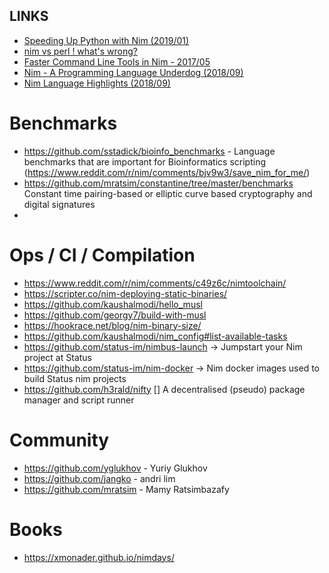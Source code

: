 ## LINKS

- [Speeding Up Python with Nim (2019/01)](https://robert-mcdermott.gitlab.io/posts/speeding-up-python-with-nim/)
- [nim vs perl ! what's wrong?](https://forum.nim-lang.org/t/2816)
- [Faster Command Line Tools in Nim - 2017/05](https://nim-lang.org/blog/2017/05/25/faster-command-line-tools-in-nim.html)
- [Nim - A Programming Language Underdog (2018/09)](https://totallywearingpants.com/posts/nim-underdog/)
- [Nim Language Highlights (2018/09)](https://totallywearingpants.com/posts/nim-language-highlights/)


# Benchmarks

- https://github.com/sstadick/bioinfo_benchmarks - Language benchmarks that are important for Bioinformatics scripting (https://www.reddit.com/r/nim/comments/bjv9w3/save_nim_for_me/)
- https://github.com/mratsim/constantine/tree/master/benchmarks Constant time pairing-based or elliptic curve based cryptography and digital signatures
-

# Ops / CI / Compilation

- https://www.reddit.com/r/nim/comments/c49z6c/nimtoolchain/
- https://scripter.co/nim-deploying-static-binaries/
- https://github.com/kaushalmodi/hello_musl
- https://github.com/georgy7/build-with-musl
- https://hookrace.net/blog/nim-binary-size/
- https://github.com/kaushalmodi/nim_config#list-available-tasks
- https://github.com/status-im/nimbus-launch -> Jumpstart your Nim project at Status
- https://github.com/status-im/nim-docker -> Nim docker images used to build Status nim projects
- https://github.com/h3rald/nifty [] A decentralised (pseudo) package manager and script runner


# Community

- https://github.com/yglukhov - Yuriy Glukhov
- https://github.com/jangko - andri lim
- https://github.com/mratsim - Mamy Ratsimbazafy


# Books

- https://xmonader.github.io/nimdays/